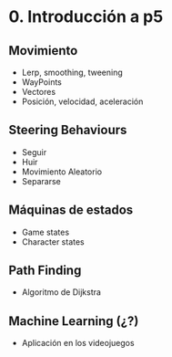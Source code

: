 # 0. Introducción a p5

## Movimiento
- Lerp, smoothing, tweening
- WayPoints
- Vectores
- Posición, velocidad, aceleración
## Steering Behaviours
- Seguir
- Huir
- Movimiento Aleatorio
- Separarse
## Máquinas de estados
- Game states
- Character states
## Path Finding
- Algoritmo de Dijkstra
## Machine Learning (¿?)
- Aplicación en los videojuegos